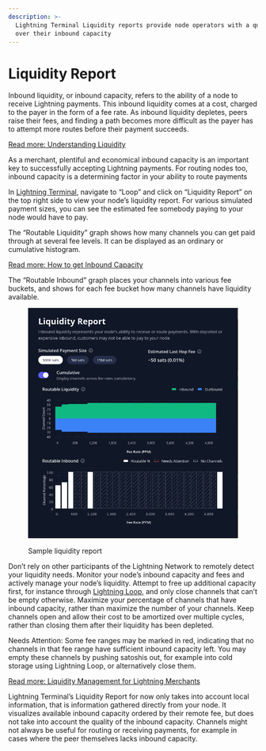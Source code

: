 ```yaml
---
description: >-
  Lightning Terminal Liquidity reports provide node operators with a quick view
  over their inbound capacity
---
```


# Liquidity Report

Inbound liquidity, or inbound capacity, refers to the ability of a node to receive Lightning payments. This inbound liquidity comes at a cost, charged to the payer in the form of a fee rate. As inbound liquidity depletes, peers raise their fees, and finding a path becomes more difficult as the payer has to attempt more routes before their payment succeeds.

[Read more: Understanding Liquidity](../../the-lightning-network/liquidity/understanding-liquidity.md)

As a merchant, plentiful and economical inbound capacity is an important key to successfully accepting Lightning payments. For routing nodes too, inbound capacity is a determining factor in your ability to route payments

In [Lightning Terminal](./), navigate to “Loop” and click on “Liquidity Report” on the top right side to view your node’s liquidity report. For various simulated payment sizes, you can see the estimated fee somebody paying to your node would have to pay.

The “Routable Liquidity” graph shows how many channels you can get paid through at several fee levels. It can be displayed as an ordinary or cumulative histogram.

[Read more: How to get Inbound Capacity](../../the-lightning-network/liquidity/how-to-get-inbound-capacity-on-the-lightning-network.md)

The “Routable Inbound” graph places your channels into various fee buckets, and shows for each fee bucket how many channels have liquidity available.



<figure><img src="../../.gitbook/assets/Screenshot from 2023-11-20 13-18-24.png" alt=""><figcaption><p>Sample liquidity report</p></figcaption></figure>

Don’t rely on other participants of the Lightning Network to remotely detect your liquidity needs. Monitor your node’s inbound capacity and fees and actively manage your node’s liquidity. Attempt to free up additional capacity first, for instance through [Lightning Loop](../loop/), and only close channels that can’t be empty otherwise. Maximize your percentage of channels that have inbound capacity, rather than maximize the number of your channels. Keep channels open and allow their cost to be amortized over multiple cycles, rather than closing them after their liquidity has been depleted.

Needs Attention: Some fee ranges may be marked in red, indicating that no channels in that fee range have sufficient inbound capacity left. You may empty these channels by pushing satoshis out, for example into cold storage using Lightning Loop, or alternatively close them.

[Read more: Liquidity Management for Lightning Merchants](../../the-lightning-network/liquidity/liquidity-management-for-lightning-merchants.md)

Lightning Terminal’s Liquidity Report for now only takes into account local information, that is information gathered directly from your node. It visualizes available inbound capacity ordered by their remote fee, but does not take into account the quality of the inbound capacity. Channels might not always be useful for routing or receiving payments, for example in cases where the peer themselves lacks inbound capacity.
